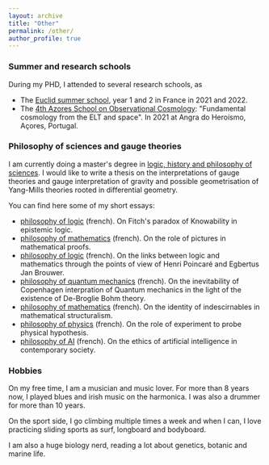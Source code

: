 ```yaml
---
layout: archive
title: "Other"
permalink: /other/
author_profile: true
---
```


### Summer and research schools

During my PHD, I attended to several research schools, as

- The [Euclid summer school](https://ecole-euclid.cnrs.fr), year 1 and 2 in France in 2021 and 2022.
- The [4th Azores School on Observational Cosmology](http://www.iastro.pt/research/conferences/azores21/): "Fundamental cosmology from the ELT and space". In 2021 at Angra do Heroísmo, Açores, Portugal.


### Philosophy of sciences and gauge theories

I am currently doing a master's degree in [logic, history and philosophy of sciences](https://philo.shs-nancy.univ-lorraine.fr/resumes-des-cours-maldelhis-ead).
I would like to write a thesis on the interpretations of gauge theories and gauge interpretation of gravity and possible geometrisation of Yang-Mills theories rooted in differential geometry.

You can find here some of my short essays:
- [philosophy of logic](https://leovacher.github.io/files/philo-logique-appr.pdf) (french). On Fitch's paradox of Knowability in epistemic logic.
- [philosophy of mathematics](https://leovacher.github.io/files/philo-math_aprr.pdf) (french). On the role of pictures in mathematical proofs.
- [philosophy of logic](https://leovacher.github.io/files/Philosophie_de_la_logique.pdf) (french). On the links between logic and mathematics through the points of view of Henri Poincaré and Egbertus Jan Brouwer.
- [philosophy of quantum mechanics](https://leovacher.github.io/files/BQM.pdf) (french). On the inevitability of Copenhagen interpration of Quantum mechanics in the light of the existence of De-Broglie Bohm theory.
- [philosophy of mathematics](https://leovacher.github.io/files/Philo_maths_Vacher.pdf) (french). On the identity of indescirnables in mathematical structuralism.
- [philosophy of physics](https://leovacher.github.io/files/Devoir_philophy_Vacher.pdf) (french). On the role of experiment to probe physical hypothesis.
- [philosophy of AI](https://leovacher.github.io/files/Philo_IA_Vacher.pdf) (french). On the ethics of artificial intelligence in contemporary society.


### Hobbies

On my free time, I am a musician and music lover. For more than 8 years now, I played blues and irish music on the harmonica. I was also a drummer for more than 10 years.

On the sport side, I go climbing multiple times a week and when I can, I love practicing sliding sports as surf, longboard and bodyboard. 

I am also a huge biology nerd, reading a lot about genetics, botanic and marine life. 
